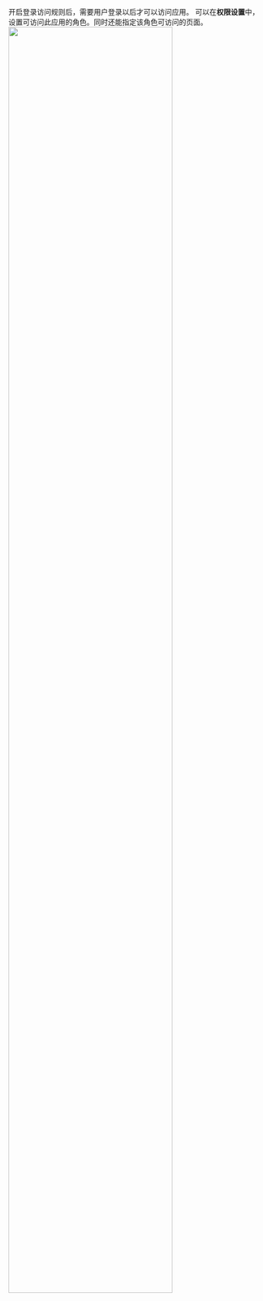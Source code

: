 开启登录访问规则后，需要用户登录以后才可以访问应用。
可以在**权限设置**中，设置可访问此应用的角色。同时还能指定该角色可访问的页面。
<img src = "https://qcloudimg.tencent-cloud.cn/raw/abc181ba1e24075e06bed9cfb90f1657.png" style="width: 80%">

